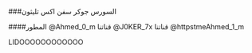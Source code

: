 ###السورس جوكر سفن اكس تليثون 

####المطور @Ahmed_0_m
قناتنا @J0KER_7x
قناتنا @httpstmeAhmed_1_m

LIDOOOOOOOOOOOO
